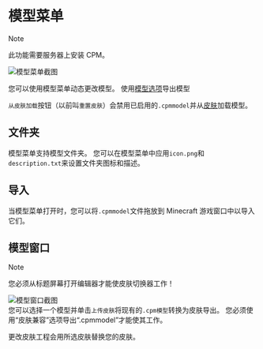 
<a name="the-models-menu"/>

# 模型菜单

> [!NOTE]
> 此功能需要服务器上安装 CPM。

![模型菜单截图](https://github.com/tom5454/CustomPlayerModels/wiki/images/models_menu.png)

您可以使用模型菜单动态更改模型。
使用[模型选项](https://github.com/tom5454/CustomPlayerModels/wiki/Exporting#model-file)导出模型

`从皮肤加载`按钮（以前叫`重置皮肤`）会禁用已启用的`.cpmmodel`并从[皮肤](https://github.com/tom5454/CustomPlayerModels/wiki/Exporting#stored-in-skin)加载模型。


<a name="folders"/>

## 文件夹
模型菜单支持模型文件夹。
您可以在模型菜单中应用`icon.png`和`description.txt`来设置文件夹图标和描述。


<a name="importing"/>

## 导入
当模型菜单打开时，您可以将`.cpmmodel`文件拖放到 Minecraft 游戏窗口中以导入它们。


<a name="models-popup"/>

## 模型窗口

> [!NOTE]
> 您必须从标题屏幕打开编辑器才能使皮肤切换器工作！

![模型窗口截图](https://github.com/tom5454/CustomPlayerModels/wiki/images/models_popup.png)  
您可以选择一个模型并单击`上传皮肤`将现有的`.cpm模型`转换为皮肤导出。
您必须使用“皮肤兼容”选项导出“.cpmmodel”才能使其工作。

更改皮肤工程会用所选皮肤替换您的皮肤。
